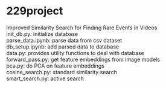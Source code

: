 # 229project
Improved Similarity Search for Finding Rare Events in Videos <br />
init_db.py: initialize database <br />
parse_data.ipynb: parse data from csv dataset <br />
db_setup.ipynb: add parsed data to database  <br />
data.py: provides utility functions to deal with database <br />
forward_pass.py: get feature embeddings from image models <br />
pca.py: do PCA on feature embeddings <br />
cosine_search.py: standard similarity search <br />
smart_search.py: active search 
